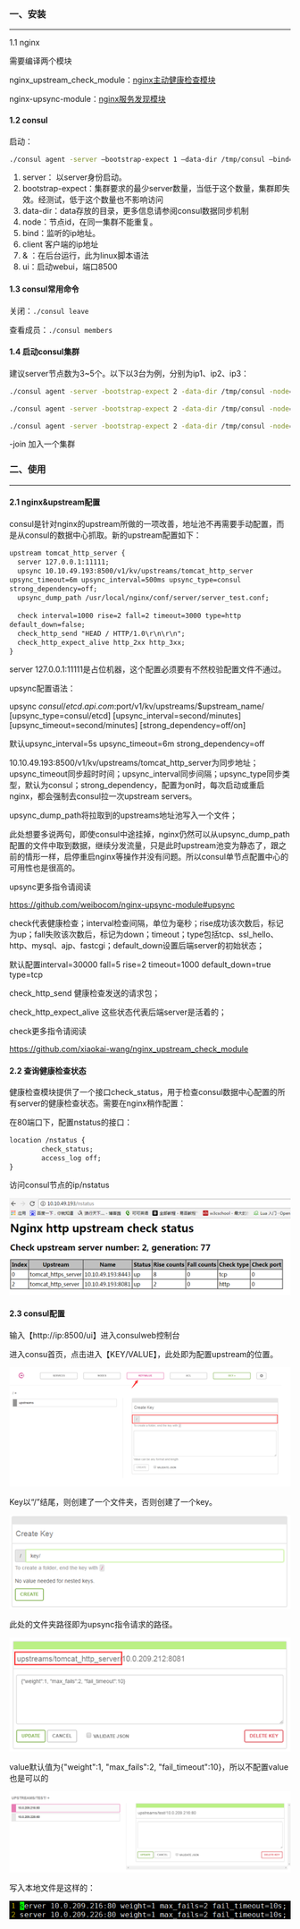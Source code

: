 ### 一、安装

---

1.1 nginx

需要编译两个模块

nginx_upstream_check_module：[nginx主动健康检查模块](https://github.com/xiaokai-wang/nginx_upstream_check_module)

nginx-upsync-module：[nginx服务发现模块](https://github.com/weibocom/nginx-upsync-module)

#### 1.2 consul

启动：

```bash
./consul agent -server –bootstrap-expect 1 –data-dir /tmp/consul –bind=10.10.49.193 –ui –client 0.0.0.0 &
```

1. server： 以server身份启动。
2. bootstrap-expect：集群要求的最少server数量，当低于这个数量，集群即失效。经测试，低于这个数量也不影响访问
3. data-dir：data存放的目录，更多信息请参阅consul数据同步机制
4. node：节点id，在同一集群不能重复。
5. bind：监听的ip地址。
6. client 客户端的ip地址
7. & ：在后台运行，此为linux脚本语法
8. ui：启动webui，端口8500

#### 1.3 consul常用命令

关闭：`./consul leave`

查看成员：`./consul members`

#### 1.4 启动consul集群

建议server节点数为3~5个。以下以3台为例，分别为ip1、ip2、ip3：

```bash
./consul agent -server -bootstrap-expect 2 -data-dir /tmp/consul -node=consul1 -bind=ip1 -ui -client=0.0.0.0 &
```

```bash
./consul agent -server -bootstrap-expect 2 -data-dir /tmp/consul -node=consul2 -bind=ip2 -join=ip1 -ui -client=0.0.0.0 &
```

```bash
./consul agent -server -bootstrap-expect 2 -data-dir /tmp/consul -node=consul3 -bind=ip3 -join=ip1 -ui -client=0.0.0.0 &
```

-join 加入一个集群



### 二、使用

---

#### 2.1 nginx&upstream配置

consul是针对nginx的upstream所做的一项改善，地址池不再需要手动配置，而是从consul的数据中心抓取。新的upstream配置如下：

```nginx
upstream tomcat_http_server {
  server 127.0.0.1:11111;
  upsync 10.10.49.193:8500/v1/kv/upstreams/tomcat_http_server upsync_timeout=6m upsync_interval=500ms upsync_type=consul strong_dependency=off;
  upsync_dump_path /usr/local/nginx/conf/server/server_test.conf;

  check interval=1000 rise=2 fall=2 timeout=3000 type=http default_down=false;
  check_http_send "HEAD / HTTP/1.0\r\n\r\n";
  check_http_expect_alive http_2xx http_3xx;
}
```

server 127.0.0.1:11111是占位机器，这个配置必须要有不然校验配置文件不通过。

upsync配置语法：

upsync $consul/etcd.api.com:$port/v1/kv/upstreams/$upstream_name/ [upsync_type=consul/etcd] [upsync_interval=second/minutes] [upsync_timeout=second/minutes] [strong_dependency=off/on]

默认upsync_interval=5s upsync_timeout=6m strong_dependency=off

10.10.49.193:8500/v1/kv/upstreams/tomcat_http_server为同步地址；upsync_timeout同步超时时间；upsync_interval同步间隔；upsync_type同步类型，默认为consul；strong_dependency，配置为on时，每次启动或重启nginx，都会强制去consul拉一次upstream servers。

upsync_dump_path将拉取到的upstreams地址池写入一个文件；

此处想要多说两句，即使consul中途挂掉，nginx仍然可以从upsync_dump_path配置的文件中取到数据，继续分发流量，只是此时upstream池变为静态了，跟之前的情形一样，启停重启nginx等操作并没有问题。所以consul单节点配置中心的可用性也是很高的。

upsync更多指令请阅读

https://github.com/weibocom/nginx-upsync-module#upsync

check代表健康检查；interval检查间隔，单位为毫秒；rise成功该次数后，标记为up；fall失败该次数后，标记为down；timeout；type包括tcp、ssl_hello、http、mysql、ajp、fastcgi；default_down设置后端server的初始状态；

默认配置interval=30000 fall=5 rise=2 timeout=1000 default_down=true type=tcp

check_http_send 健康检查发送的请求包；

check_http_expect_alive 这些状态代表后端server是活着的；

check更多指令请阅读

https://github.com/xiaokai-wang/nginx_upstream_check_module

#### 2.2 查询健康检查状态

健康检查模块提供了一个接口check_status，用于检查consul数据中心配置的所有server的健康检查状态。需要在nginx稍作配置：

在80端口下，配置nstatus的接口：

```
location /nstatus {
        check_status;
        access_log off;
}
```

访问consul节点的ip/nstatus

![img](img/1265617-20171109091545466-1019725109.png)

#### 2.3 consul配置

输入【http://ip:8500/ui】进入consulweb控制台

进入consu首页，点击进入【KEY/VALUE】，此处即为配置upstream的位置。

![img](img/1265617-20171109091635528-266843896.png)

Key以“/”结尾，则创建了一个文件夹，否则创建了一个key。

![img](img/1265617-20171109091705106-1851533529.png)

此处的文件夹路径即为upsync指令请求的路径。

![img](img/1265617-20171109091711294-374838385.png)

value默认值为{"weight":1, "max_fails":2, "fail_timeout":10}，所以不配置value也是可以的

![img](img/1265617-20171114135521718-1939491491.png)

写入本地文件是这样的：

![img](img/1265617-20171114135648781-523292925.png)
